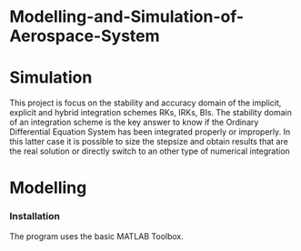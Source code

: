 # Modelling-and-Simulation-of-Aerospace-System

# Simulation
This project is focus on the stability and accuracy domain of the implicit, explicit and hybrid integration schemes RKs, IRKs, BIs. The stability domain of an integration scheme is the key answer to know if the Ordinary Differential Equation System has been integrated properly or improperly. In this latter case it is possible to size the stepsize and obtain results that are the real solution or directly switch to an other type of numerical integration

# Modelling


### Installation
The program uses the basic MATLAB Toolbox.
